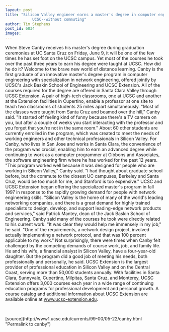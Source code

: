 ```yaml
---
layout: post
title: "Silicon Valley engineer earns a master's degree in computer engineering from
			UCSC--without commuting"
author: Tim Stephens
post_id: 6834
images:
---
```


<p>
  When Steve Canby receives his master's degree during graduation ceremonies at UC Santa Cruz on Friday, June 9, it will be one of the few times he has set foot on the UCSC campus. Yet most of the courses he took over the past three years to earn his degree were taught at UCSC. How did he do it? Welcome to the brave new world of distance learning. Canby is the first graduate of an innovative master's degree program in computer engineering with specialization in network engineering, offered jointly by UCSC's Jack Baskin School of Engineering and UCSC Extension. All of the courses required for the degree are offered in Santa Clara Valley through UCSC Extension. A pair of high-tech classrooms, one at UCSC and another at the Extension facilities in Cupertino, enable a professor at one site to teach two classrooms of students 25 miles apart simultaneously. "Most of the classes were taught from Santa Cruz and beamed over the hill," Canby said. "It started off feeling kind of funny because there's a TV camera on you, but after a couple of weeks you start interacting with the professor and you forget that you're not in the same room." About 60 other students are currently enrolled in the program, which was created to meet the needs of working engineers and other technical professionals in Silicon Valley. For Canby, who lives in San Jose and works in Santa Clara, the convenience of the program was crucial, enabling him to earn an advanced degree while continuing to work as a computer programmer at Gibbons and Associates, the software engineering firm where he has worked for the past 12 years. "This program worked well because it was designed for people who are working in Silicon Valley," Canby said. "I had thought about graduate school before, but the commute to the closest UC campuses, Berkeley and Santa Cruz, would be too much for me, and Stanford is too expensive." UCSC and UCSC Extension began offering the specialized master's program in fall 1997 in response to the rapidly growing demand for people with network engineering skills. "Silicon Valley is the home of many of the world's leading networking companies, and there is a great demand for highly trained specialists to design, develop, and support leading-edge network products and services," said Patrick Mantey, dean of the Jack Baskin School of Engineering. Canby said many of the courses he took were directly related to his current work. "It was clear they would help me immensely in my job," he said. "One of the requirements, a network design project, involved actually implementing a network protocol, and that was 100 percent applicable to my work." Not surprisingly, there were times when Canby felt challenged by the competing demands of course work, job, and family life. He and his wife, a financial analyst in Silicon Valley, have a four-year-old daughter. But the program did a good job of meeting his needs, both professionally and personally, he said. UCSC Extension is the largest provider of professional education in Silicon Valley and on the Central Coast, serving more than 50,000 students annually. With facilities in Santa Clara, Sunnyvale, Cupertino, Milpitas, Santa Cruz, and Monterey, UCSC Extension offers 3,000 courses each year in a wide range of continuing education programs for professional development and personal growth. A course catalog and additional information about UCSC Extension are available online at <a href="http://www.ucsc-extension.edu">www.ucsc-extension.edu</a>.
</p>
<p>
  <br>

</p>
[source](http://www1.ucsc.edu/currents/99-00/05-22/canby.html "Permalink to canby")
